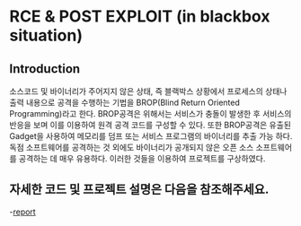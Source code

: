 # RCE & POST EXPLOIT (in blackbox situation)

## Introduction
소스코드 및 바이너리가 주어지지 않은 상태, 즉 블랙박스 상황에서 프로세스의 상태나 출력 내용으로 공격을 수행하는 기법을 BROP(Blind Return Oriented Programming)라고 한다. BROP공격은 위해서는 서비스가 충돌이 발생한 후 서비스의 반응을 보며 이를 이용하여 원격 공격 코드를 구성할 수 있다. 또한 BROP공격은 유출된 Gadget을 사용하여 메모리를 덤프 또는 서비스 프로그램의 바이너리를 추출 가능 하다. 독점 소프트웨어를 공격하는 것 외에도 바이너리가 공개되지 않은 오픈 소스 소프트웨어를 공격하는 데 매우 유용하다. 이러한 것들을 이용하여 프로젝트를 구상하였다.

## 자세한 코드 및 프로젝트 설명은 다음을 참조해주세요.

-[report](https://github.com/98-jeonghoon/BROP_Project/blob/main/report/report.docx)
